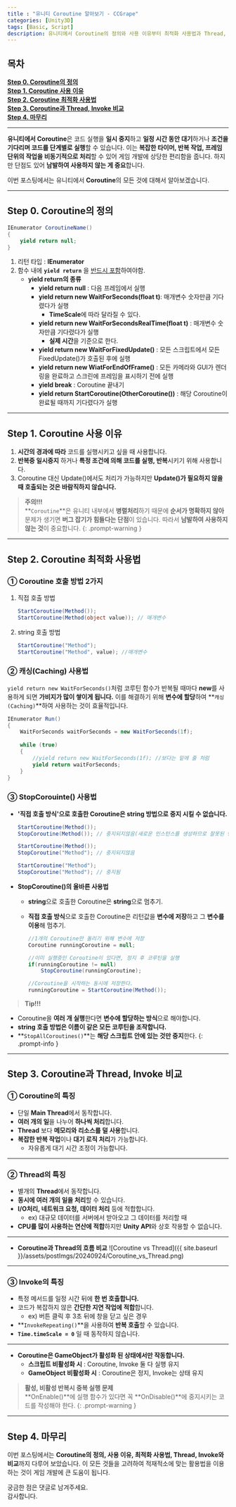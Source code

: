 ```yaml
---
title : "유니티 Coroutine 알아보기 - CCGrape"
categories: [Unity3D]
tags: [Basic, Script]
description: 유니티에서 Coroutine의 정의와 사용 이유부터 최적화 사용법과 Thread, Invoke와의 차이까지 모두 알아봅니다.
---
```


## 목차
**[Step 0. Coroutine의 정의](#step-0-coroutine의-정의)<br/>**
**[Step 1. Coroutine 사용 이유](#step-1-coroutine-사용-이유)<br/>**
**[Step 2. Coroutine 최적화 사용법](#step-2-coroutine-최적화-사용법)<br/>**
**[Step 3. Coroutine과 Thread, Invoke 비교](#step-3-coroutine과-thread-invoke-비교)<br/>**
**[Step 4. 마무리](#step-4-마무리)<br/>**

---
**유니티에서 Coroutine**은 코드 실행을 **일시 중지**하고 **일정 시간 동안 대기**하거나 **조건을 기다리며 코드를 단계별로 실행**할 수 있습니다. 
이는 **복잡한 타이머, 반복 작업, 프레임 단위의 작업을 비동기적으로 처리**할 수 있어 게임 개발에 상당한 편리함을 줍니다. 
하지만 단점도 있어 **남발하여 사용하지 않는 게 중요**합니다. 

이번 포스팅에서는 유니티에서 **Coroutine**의 모든 것에 대해서 알아보겠습니다.

---
## **Step 0. Coroutine의 정의**

```cs
IEnumerator CoroutineName()
{ 
    yield return null; 
}
```

1. 리턴 타입 : **IEnumerator**
2. 함수 내에 **`yield return`** 을 <u>반드시 포함</u>하여야함.
    - **yield return의 종류**
        - **yield return null** : 다음 프레임에서 실행
        - **yield return new WaitForSeconds(float t)**: 매개변수 숫자만큼 기다렸다가 실행
            - **TimeScale**에 따라 달라질 수 있다.
        - **yield return new WaitForSecondsRealTime(float t)** : 매개변수 숫자만큼 기다렸다가 실행
            - **실제 시간**을 기준으로 한다.
        - **yield return new WaitForFixedUpdate()** : 모든 스크립트에서 모든 FixedUpdate()가 호출된 후에 실행
        - **yield return new WiatForEndOfFrame()** : 모든 카메라와 GUI가 렌더링을 완료하고 스크린에 프레임을 표시하기 전에 실행
        - **yield break** : Coroutine 끝내기
        - **yield return StartCoroutine(OtherCoroutine())** : 해당 Coroutine이 완료될 때까지 기다렸다가 실행

---
## **Step 1. Coroutine 사용 이유**

1. **시간의 경과에 따라** 코드를 실행시키고 싶을 때 사용합니다.
2. **반복중 일시중지** 하거나 **특정 조건에 의해 코드를 실행, 반복**시키기 위해 사용합니다.
3. Coroutine 대신 Update()에서도 처리가 가능하지만 **Update()가 필요하지 않을 때 호출되는 것은 바람직하지 않습니다.**

> **주의!!!**      
**`Coroutine`**은 유니티 내부에서 **병렬처리**하기 때문에 **순서가 명확하지 않아** 문제가 생기면 **버그 잡기가 힘들다는 단점**이 있습니다.
따라서 **남발하여 사용하지 않는 것**이 중요합니다.
{: .prompt-warning }

---
## **Step 2. Coroutine 최적화 사용법**

### ① **Coroutine 호출 방법 2가지**
1. 직접 호출 방법
    ```cs
    StartCoroutine(Method());
    StartCoroutine(Method(object value)); // 매개변수
    ```
2. string 호출 방법
    ```cs
    StartCoroutine("Method");
    StartCoroutine("Method", value); //매개변수
    ```

### ② **캐싱(Caching) 사용법**
`yield return new WaitForSeconds()`처럼 코루틴 함수가 반복될 때마다 **new**를 사용하게 되면 **가비지가 많이 쌓이게 됩니다.**
이를 해결하기 위해 **변수에 할당**하여 **`캐싱(Caching)`**하여 사용하는 것이 효율적입니다.

```cs
IEnumerator Run()
{
    WaitForSeconds waitForSeconds = new WaitForSeconds(1f);
 
    while (true)
    {
        //yield return new WaitForSeconds(1f); //보다는 밑에 줄 처럼
        yield return waitForSeconds;
    }
}
```

### ③ **StopCorouinte() 사용법**

- **'직접 호출 방식'으로 호출한 Coroutine은 string 방법으로 중지 시킬 수 없습니다.**

    ```cs
    StartCoroutine(Method());
    StopCoroutine(Method()); // 중지되지않음(새로운 인스턴스를 생성하므로 잘못된 방법) 

    StartCoroutine(Method());
    StopCoroutine("Method"); // 중지되지않음

    StartCoroutine("Method");
    StopCoroutine("Method"); // 중지됨
    ```

- **StopCoroutine()의 올바른 사용법**
    - **string**으로 호출한 Coroutine은 **string**으로 멈추기.
    - **직접 호출 방식**으로 호출한 Coroutine은 리턴값을 **변수에 저장**하고 그 **변수를 이용**해 멈추기.       

        ```cs
        //1개의 Coroutine만 돌리기 위해 변수에 저장
        Coroutine runningCoroutine = null;

        //이미 실행중인 Coroutine이 있다면, 정지 후 코루틴을 실행
        if(runningCoroutine != null)
            StopCoroutine(runningCoroutine);

        //Coroutine을 시작하는 동시에 저장한다.
        runningCoroutine = StartCoroutine(Method());
        ```     

> **Tip!!!**    
- Coroutine을 **여러 개 실행**한다면 **변수에 할당하는 방식**으로 해야합니다.
- **string 호출 방법은 이름이 같은 모든 코루틴을 조작합니다.**
- **`StopAllCoroutines()`**는 **해당 스크립트 안에 있는 것만 중지**한다. 
{: .prompt-info }

---
## **Step 3. Coroutine과 Thread, Invoke 비교**

### ① **Coroutine의 특징**
- 단일 **Main Thread**에서 동작합니다.
- **여러 개의 일**을 나누어 **하나씩 처리**합니다.
- **Thread** 보다 **메모리와 리소스를 덜 사용**합니다.
- **복잡한 반복 작업**이나 **대기 로직 처리**가 가능합니다.
    - 자유롭게 대기 시간 조정이 가능합니다.

---

### ② **Thread의 특징**
- 별개의 **Thread**에서 동작합니다.
- **동시에 여러 개의 일을 처리**할 수 있습니다.
- **I/O처리, 네트워크 요청, 데이터 처리** 등에 적합합니다.
    - ex) 대규모 데이터를 서버에서 받아오고 그 데이터를 처리할 때
- **CPU를 많이 사용하는 연산에 적합**하지만 **Unity API**와 상호 작용할 수 없습니다.

---

- **Coroutine과 Thread의 흐름 비교**
    ![Coroutine vs Thread]({{ site.baseurl }}/assets/postImgs/20240924/Coroutine_vs_Thread.png)

---

### ③ **Invoke의 특징**
- 특정 메서드를 일정 시간 뒤에 **한 번 호출합니다.**
- 코드가 복잡하지 않은 **간단한 지연 작업에 적합**합니다.
    - ex) 버튼 클릭 후 3초 뒤에 창을 닫고 싶은 경우
- **`InvokeRepeating()`**을 사용하여 **반복 호출**할 수 있습니다.
- **`Time.timeScale = 0`** 일 때 동작하지 않습니다.

---

- **Coroutine은 GameObject가 활성화 된 상태에서만 작동합니다.**
    - **스크립트 비활성화 시** : Coroutine, Invoke 둘 다 실행 유지
    - **GameObject 비활성화 시** : Coroutine은 정지, Invoke는 상태 유지

> **활성, 비활성 반복시 중복 실행 문제**    
**OnEnable()**에 실행 함수가 있다면 꼭 **OnDisable()**에 중지시키는 코드를 작성해야 한다. 
{: .prompt-warning }

---
## Step 4. 마무리
이번 포스팅에서는 **Coroutine의 정의, 사용 이유, 최적화 사용법, Thread, Invoke와 비교**까지 다루어 보았습니다. 
이 모든 것들을 고려하여 적재적소에 맞는 활용법을 이용하는 것이 게임 개발에 큰 도움이 됩니다. 

궁금한 점은 댓글로 남겨주세요.      
감사합니다.